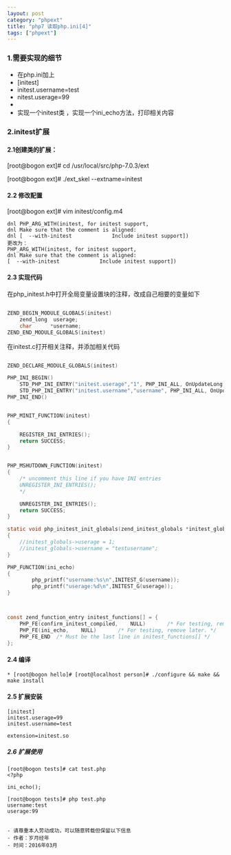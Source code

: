 ```yaml
---
layout: post
category: "phpext"
title: "php7 读取php.ini[4]"
tags: ["phpext"]
---
```


### 1.需要实现的细节

* 在php.ini加上
* [initest] 
* initest.username=test
* nitest.userage=99
* 
* 实现一个initest类 ，实现一个ini_echo方法，打印相关内容

### 2.initest扩展

#### 2.1创建类的扩展：

[root@bogon ext]# cd /usr/local/src/php-7.0.3/ext

[root@bogon ext]# ./ext_skel --extname=initest

#### 2.2 修改配置
[root@bogon ext]# vim initest/config.m4

	dnl PHP_ARG_WITH(initest, for initest support,
	dnl Make sure that the comment is aligned:
	dnl [  --with-initest             Include initest support])
	更改为：
	PHP_ARG_WITH(initest, for initest support,
	dnl Make sure that the comment is aligned:
	[  --with-initest             Include initest support])


#### 2.3 实现代码
在php_initest.h中打开全局变量设置块的注释，改成自己相要的变量如下

```c

ZEND_BEGIN_MODULE_GLOBALS(initest)
	zend_long  userage;
	char	  *username;
ZEND_END_MODULE_GLOBALS(initest)

```

在initest.c打开相关注释，并添加相关代码

```c

ZEND_DECLARE_MODULE_GLOBALS(initest)

PHP_INI_BEGIN()
    STD_PHP_INI_ENTRY("initest.userage","1", PHP_INI_ALL, OnUpdateLong, userage, zend_initest_globals, initest_globals)
    STD_PHP_INI_ENTRY("initest.username","username", PHP_INI_ALL, OnUpdateString, username, zend_initest_globals, initest_globals)
PHP_INI_END()


PHP_MINIT_FUNCTION(initest)
{

	REGISTER_INI_ENTRIES();
	return SUCCESS;
}


PHP_MSHUTDOWN_FUNCTION(initest)
{
	/* uncomment this line if you have INI entries
	UNREGISTER_INI_ENTRIES();
	*/

	UNREGISTER_INI_ENTRIES();
	return SUCCESS;
}

static void php_initest_init_globals(zend_initest_globals *initest_globals)
{
	//initest_globals->userage = 1;
	//initest_globals->username = "testusername";
}

PHP_FUNCTION(ini_echo)
{
	    php_printf("username:%s\n",INITEST_G(username));
	    php_printf("userage:%d\n",INITEST_G(userage));
}



const zend_function_entry initest_functions[] = {
	PHP_FE(confirm_initest_compiled,	NULL)		/* For testing, remove later. */
	PHP_FE(ini_echo,	NULL)		/* For testing, remove later. */
	PHP_FE_END	/* Must be the last line in initest_functions[] */
};

```


#### 2.4 编译
	* [root@bogon hello]# [root@localhost person]# ./configure && make && make install


#### 2.5 扩展安装
	[initest]
	initest.userage=99
	initest.username=test
	
	extension=initest.so



##### 2.6 扩展使用

```shell
[root@bogon tests]# cat test.php
<?php

ini_echo();

[root@bogon tests]# php test.php
username:test
userage:99
```
```

- 请尊重本人劳动成功，可以随意转载但保留以下信息 
- 作者：岁月经年 
- 时间：2016年03月
